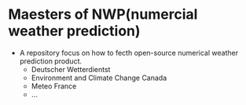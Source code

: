 # Maesters of NWP(numercial weather prediction)

- A repository focus on how to fecth open-source numerical weather prediction product. 
  - Deutscher Wetterdientst
  - Environment and Climate Change Canada
  - Meteo France
  - ...